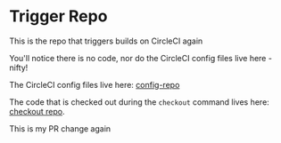 # Trigger Repo

This is the repo that triggers builds on CircleCI again

You'll notice there is no code, nor do the CircleCI config files live here - nifty!

The CircleCI config files live here: [config-repo](https://github.com/jenny-miggin/config-repo)

The code that is checked out during the `checkout` command lives here: [checkout repo](https://github.com/jenny-miggin/checkout-repo).


This is my PR change again
